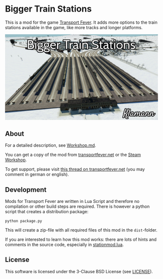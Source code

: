 # Bigger Train Stations

This is a mod for the game [Transport Fever](http://www.transportfever.com/). It adds more options to the train stations available in the game, like more tracks and longer platforms.

![](workshop_preview.jpg)

## About

For a detailed description, see [Workshop.md](./Workshop.md).

You can get a copy of the mod from [transportfever.net](https://www.transportfever.net/filebase/index.php/Entry/2683-Gr%C3%B6%C3%9Fere-Bahnh%C3%B6fe/) or the [Steam Workshop](http://steamcommunity.com/sharedfiles/filedetails/?id=853048846).

To get support, please visit [this thread on transportfever.net](https://www.transportfever.net/index.php/Thread/7379-Gr%C3%B6%C3%9Fere-Bahnh%C3%B6fe/) (you may comment in german or english).

## Development

Mods for Transport Fever are written in Lua Script and therefore no compilation or other build steps are required. There is however a python script that creates a distribution package:

    python package.py

This will create a zip-file with all required files of this mod in the `dist`-folder.

If you are interested to learn how this mod works: there are lots of hints and comments in the source code, especially in [stationmod.lua](./res/scripts/stationmod.lua).

## License

This software is licensed under the 3-Clause BSD License (see [LICENSE](./LICENSE)).
